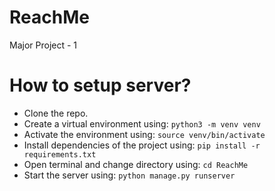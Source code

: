 # ReachMe
Major Project - 1

# How to setup server?
- Clone the repo.
- Create a virtual environment using: `python3 -m venv venv`
- Activate the environment using: `source venv/bin/activate`
- Install dependencies of the project using: `pip install -r requirements.txt`
- Open terminal and change directory using: `cd ReachMe`
- Start the server using: `python manage.py runserver`
